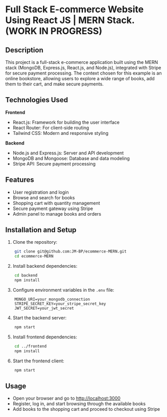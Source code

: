 # Full Stack E-commerce Website Using React JS | MERN Stack. (WORK IN PROGRESS)

## Description

This project is a full-stack e-commerce application built using the MERN stack (MongoDB, Express.js, React.js, and Node.js), integrated with Stripe for secure payment processing. The context chosen for this example is an online bookstore, allowing users to explore a wide range of books, add them to their cart, and make secure payments.

## Technologies Used

**Frontend**
- React.js: Framework for building the user interface  
- React Router: For client-side routing  
- Tailwind CSS: Modern and responsive styling  

**Backend**
- Node.js and Express.js: Server and API development  
- MongoDB and Mongoose: Database and data modeling  
- Stripe API: Secure payment processing  

## Features

- User registration and login  
- Browse and search for books  
- Shopping cart with quantity management  
- Secure payment gateway using Stripe  
- Admin panel to manage books and orders  

## Installation and Setup

1. Clone the repository:
```bash
    git clone git@github.com:JM-BP/ecommerce-MERN.git
    cd ecommerce-MERN
```
2. Install backend dependencies:
```bash
    cd backend
    npm install
```
3. Configure environment variables in the `.env` file:
```env
    MONGO_URI=your_mongodb_connection
    STRIPE_SECRET_KEY=your_stripe_secret_key
    JWT_SECRET=your_jwt_secret
```
4. Start the backend server:
```bash
    npm start
```
5. Install frontend dependencies:
```bash
    cd ../frontend
    npm install
```
6. Start the frontend client:
```bash
    npm start
```

## Usage

- Open your browser and go to [http://localhost:3000](http://localhost:3000)
- Register, log in, and start browsing through the available books
- Add books to the shopping cart and proceed to checkout using Stripe

